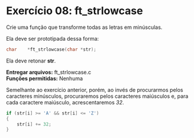 # Exercício 08: ft_strlowcase

Crie uma função que transforme todas as letras em minúsculas.

Ela deve ser prototipada dessa forma:

```c
char    *ft_strlowcase(char *str);
```

Ela deve retonar **str**.

**Entregar arquivos:** ft_strlowcase.c<br>
**Funções permitidas:** Nenhuma



Semelhante ao exercício anterior, porém, ao invés de procurarmos pelos caracteres minúsculos, procuraremos pelos caracteres maiúsculos e, para cada caractere maiúsculo, acrescentaremos _32_.

```c
if (str[i] >= 'A' && str[i] <= 'Z')
{
    str[i] += 32;
}
```
